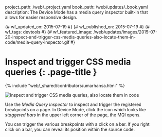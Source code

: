 project_path: /web/_project.yaml book_path: /web/updates/_book.yaml description: The Device Mode has a media query inspector built-in that allows for easier responsive design.

{# wf_updated_on: 2015-07-19 #} {# wf_published_on: 2015-07-19 #} {# wf_tags: devtools #} {# wf_featured_image: /web/updates/images/2015-07-20-inspect-and-trigger-css-media-queries-also-locate-them-in-code/media-query-inspector.gif #}

# Inspect and trigger CSS media queries {: .page-title }

{% include "web/_shared/contributors/umarhansa.html" %}

<img src="/web/updates/images/2015-07-20-inspect-and-trigger-css-media-queries-also-locate-them-in-code/media-query-inspector.gif" alt="Inspect and trigger CSS media queries, also locate them in code" />

Use the *Media Query Inspector* to inspect and trigger the registered breakpoints on a page. In Device Mode, click the icon which looks like *staggered bars* in the upper left corner of the page, the MQI opens.

You can trigger the various breakpoints with a click on a bar. If you right click on a bar, you can reveal its position within the source code.